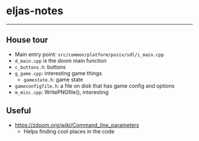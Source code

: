 # eljas-notes

---

## House tour

- Main entry point: `src/common/platform/posix/sdl/i_main.cpp`
- `d_main.cpp` is the doom main function
- `c_buttons.h`: buttons
- `g_game.cpp`: interesting game things
  - `gamestate.h`: game state
- `gameconfigfile.h`: a file on disk that has game config and options
- `m_misc.cpp`: WritePNGfile(), interesting



## Useful

- https://zdoom.org/wiki/Command_line_parameters
  - Helps finding cool places in the code
